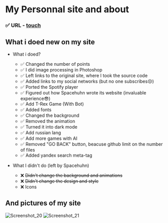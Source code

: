 # My Personnal site and about
 ### :white_check_mark: URL - [touch](https://alekszavg.github.io)
 ## What i doed new on my site
   - What i doed?
      - :white_check_mark: Changed the number of points
      - :white_check_mark: I did image processing in Photoshop
      - :white_check_mark: Left links to the original site, where I took the source code
      - :white_check_mark: Added links to my social networks (but no one subscribes:unamused:)
      - :white_check_mark: Ported the Spotify player
      - :white_check_mark: Figured out how Spacehuhn wrote its website (invaluable experience:sunglasses:)
      - :white_check_mark: Add T-Rex Game (With Bot)
      - :white_check_mark: Added fonts
      - :white_check_mark: Changed the background
      - :white_check_mark: Removed the animation
      - :white_check_mark: Turned it into dark mode
      - :white_check_mark: Add russian lang
      - :white_check_mark: Add more games with AI
      - :white_check_mark: Removed "GO BACK" button, beacuse github limit on the number of files
      - :white_check_mark: Added yandex search meta-tag
      
   - What I didn't do (left by Spacehuhn)
      - :x: ~~Didn't change the background and animations~~
      - :x: ~~Didn't change the design and style~~
      - :x: Icons
## And pictures of my site
![Screenshot_20](https://user-images.githubusercontent.com/40857994/93990108-14aa0b00-fdce-11ea-86dd-0efe2e4e4976.png)
![Screenshot_21](https://user-images.githubusercontent.com/40857994/93990105-1378de00-fdce-11ea-837e-584e43801158.png)
